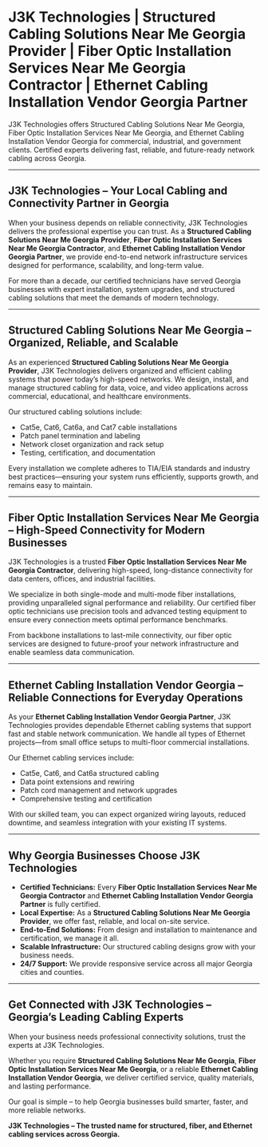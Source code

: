 # J3K Technologies | Structured Cabling Solutions Near Me Georgia Provider | Fiber Optic Installation Services Near Me Georgia Contractor | Ethernet Cabling Installation Vendor Georgia Partner


J3K Technologies offers Structured Cabling Solutions Near Me Georgia, Fiber Optic Installation Services Near Me Georgia, and Ethernet Cabling Installation Vendor Georgia for commercial, industrial, and government clients. Certified experts delivering fast, reliable, and future-ready network cabling across Georgia.

---

## J3K Technologies – Your Local Cabling and Connectivity Partner in Georgia  

When your business depends on reliable connectivity, J3K Technologies delivers the professional expertise you can trust. As a **Structured Cabling Solutions Near Me Georgia Provider**, **Fiber Optic Installation Services Near Me Georgia Contractor**, and **Ethernet Cabling Installation Vendor Georgia Partner**, we provide end-to-end network infrastructure services designed for performance, scalability, and long-term value.  

For more than a decade, our certified technicians have served Georgia businesses with expert installation, system upgrades, and structured cabling solutions that meet the demands of modern technology.  

---

## Structured Cabling Solutions Near Me Georgia – Organized, Reliable, and Scalable  

As an experienced **Structured Cabling Solutions Near Me Georgia Provider**, J3K Technologies delivers organized and efficient cabling systems that power today’s high-speed networks. We design, install, and manage structured cabling for data, voice, and video applications across commercial, educational, and healthcare environments.  

Our structured cabling solutions include:  
- Cat5e, Cat6, Cat6a, and Cat7 cable installations  
- Patch panel termination and labeling  
- Network closet organization and rack setup  
- Testing, certification, and documentation  

Every installation we complete adheres to TIA/EIA standards and industry best practices—ensuring your system runs efficiently, supports growth, and remains easy to maintain.  

---

## Fiber Optic Installation Services Near Me Georgia – High-Speed Connectivity for Modern Businesses  

J3K Technologies is a trusted **Fiber Optic Installation Services Near Me Georgia Contractor**, delivering high-speed, long-distance connectivity for data centers, offices, and industrial facilities.  

We specialize in both single-mode and multi-mode fiber installations, providing unparalleled signal performance and reliability. Our certified fiber optic technicians use precision tools and advanced testing equipment to ensure every connection meets optimal performance benchmarks.  

From backbone installations to last-mile connectivity, our fiber optic services are designed to future-proof your network infrastructure and enable seamless data communication.  

---

## Ethernet Cabling Installation Vendor Georgia – Reliable Connections for Everyday Operations  

As your **Ethernet Cabling Installation Vendor Georgia Partner**, J3K Technologies provides dependable Ethernet cabling systems that support fast and stable network communication. We handle all types of Ethernet projects—from small office setups to multi-floor commercial installations.  

Our Ethernet cabling services include:  
- Cat5e, Cat6, and Cat6a structured cabling  
- Data point extensions and rewiring  
- Patch cord management and network upgrades  
- Comprehensive testing and certification  

With our skilled team, you can expect organized wiring layouts, reduced downtime, and seamless integration with your existing IT systems.  

---

## Why Georgia Businesses Choose J3K Technologies  

- **Certified Technicians:** Every **Fiber Optic Installation Services Near Me Georgia Contractor** and **Ethernet Cabling Installation Vendor Georgia Partner** is fully certified.  
- **Local Expertise:** As a **Structured Cabling Solutions Near Me Georgia Provider**, we offer fast, reliable, and local on-site service.  
- **End-to-End Solutions:** From design and installation to maintenance and certification, we manage it all.  
- **Scalable Infrastructure:** Our structured cabling designs grow with your business needs.  
- **24/7 Support:** We provide responsive service across all major Georgia cities and counties.  

---

## Get Connected with J3K Technologies – Georgia’s Leading Cabling Experts  

When your business needs professional connectivity solutions, trust the experts at J3K Technologies.  

Whether you require **Structured Cabling Solutions Near Me Georgia**, **Fiber Optic Installation Services Near Me Georgia**, or a reliable **Ethernet Cabling Installation Vendor Georgia**, we deliver certified service, quality materials, and lasting performance.  

Our goal is simple – to help Georgia businesses build smarter, faster, and more reliable networks.  

**J3K Technologies – The trusted name for structured, fiber, and Ethernet cabling services across Georgia.**
